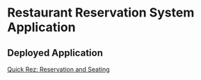 # Restaurant Reservation System Application

## Deployed Application
[Quick Rez: Reservation and Seating](https://dh-restaurant-reservations.netlify.app)